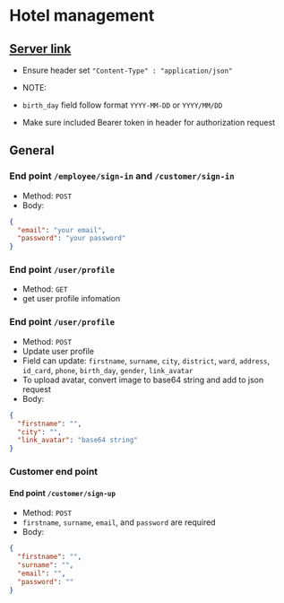 # Hotel management

## [Server link](https://hotel-management-server.fly.dev)
 - Ensure header set `"Content-Type" : "application/json"`

- NOTE:
- `birth_day` field follow format `YYYY-MM-DD` or `YYYY/MM/DD`
- Make sure included Bearer token in header for authorization request

## General

### End point `/employee/sign-in` and `/customer/sign-in`
- Method: `POST`
- Body:
 ```json
{
   "email": "your email",
   "password": "your password"
}
```

### End point `/user/profile`
- Method: `GET`
- get user profile infomation

### End point `/user/profile`
- Method: `POST`
- Update user profile
- Field can update: `firstname`, `surname`, `city`, `district`, `ward`, `address`, `id_card`, `phone`, `birth_day`, `gender`, `link_avatar`
- To upload avatar, convert image to base64 string and add to json request
- Body:
```json
{
  "firstname": "",
  "city": "",
  "link_avatar": "base64 string"
}
```

### Customer end point

#### End point `/customer/sign-up`
- Method: `POST`
- `firstname`, `surname`, `email`, and `password` are required
- Body:
```json
{
  "firstname": "",
  "surname": "",
  "email": "",
  "password": ""
}
```



